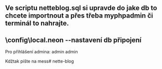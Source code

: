 Ve scriptu netteblog.sql si upravde do jake db to chcete importnout a přes třeba myphpadmin či terminál to nahrajte.
--------
\config\local.neon --nastavení db připojení
-------
Pro přihlášení admina: 
admin
admin

Kdžtak pište na mess# nette-blog
